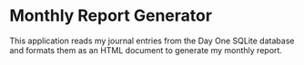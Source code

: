 # Monthly Report Generator

This application reads my journal entries from the Day One SQLite database
and formats them as an HTML document to generate my monthly report.